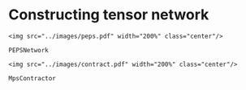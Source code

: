# Constructing tensor network


```@raw html
<img src="../images/peps.pdf" width="200%" class="center"/>
```

```@docs
PEPSNetwork
```

```@raw html
<img src="../images/contract.pdf" width="200%" class="center"/>
```

```@docs
MpsContractor
```